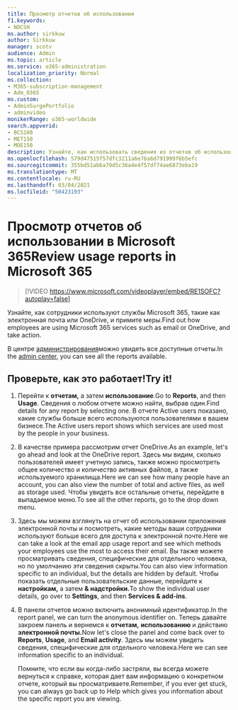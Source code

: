 ```yaml
---
title: Просмотр отчетов об использовании
f1.keywords:
- NOCSH
ms.author: sirkkuw
author: Sirkkuw
manager: scotv
audience: Admin
ms.topic: article
ms.service: o365-administration
localization_priority: Normal
ms.collection:
- M365-subscription-management
- Adm_O365
ms.custom:
- AdminSurgePortfolio
- adminvideo
monikerRange: o365-worldwide
search.appverid:
- BCS160
- MET150
- MOE150
description: Узнайте, как использовать сведения из отчетов об использовании.
ms.openlocfilehash: 579d47515f57dfc3211a6e76a6d791999f6b5efc
ms.sourcegitcommit: 355bd51ab6a79d5c36a4e4f57df74ae6873eba19
ms.translationtype: MT
ms.contentlocale: ru-RU
ms.lasthandoff: 03/04/2021
ms.locfileid: "50423193"
---
```

# <a name="review-usage-reports-in-microsoft-365"></a><span data-ttu-id="afb18-103">Просмотр отчетов об использовании в Microsoft 365</span><span class="sxs-lookup"><span data-stu-id="afb18-103">Review usage reports in Microsoft 365</span></span>

> [!VIDEO https://www.microsoft.com/videoplayer/embed/RE1SOFC?autoplay=false]

<span data-ttu-id="afb18-104">Узнайте, как сотрудники используют службы Microsoft 365, такие как электронная почта или OneDrive, и примите меры.</span><span class="sxs-lookup"><span data-stu-id="afb18-104">Find out how employees are using Microsoft 365 services such as email or OneDrive, and take action.</span></span>

<span data-ttu-id="afb18-105">В центре [администрирования](https://admin.microsoft.com)можно увидеть все доступные отчеты.</span><span class="sxs-lookup"><span data-stu-id="afb18-105">In the [admin center](https://admin.microsoft.com), you can see all the reports available.</span></span>

## <a name="try-it"></a><span data-ttu-id="afb18-106">Проверьте, как это работает!</span><span class="sxs-lookup"><span data-stu-id="afb18-106">Try it!</span></span>

1. <span data-ttu-id="afb18-107">Перейти к **отчетам,** а затем **использование**.</span><span class="sxs-lookup"><span data-stu-id="afb18-107">Go to **Reports**, and then **Usage**.</span></span> <span data-ttu-id="afb18-108">Сведения о любом отчете можно найти, выбрав один.</span><span class="sxs-lookup"><span data-stu-id="afb18-108">Find details for any report by selecting one.</span></span> <span data-ttu-id="afb18-109">В отчете Active users показано, какие службы больше всего используются пользователями в вашем бизнесе.</span><span class="sxs-lookup"><span data-stu-id="afb18-109">The Active users report shows which services are used most by the people in your business.</span></span>
1. <span data-ttu-id="afb18-110">В качестве примера рассмотрим отчет OneDrive.</span><span class="sxs-lookup"><span data-stu-id="afb18-110">As an example, let's go ahead and look at the OneDrive report.</span></span> <span data-ttu-id="afb18-111">Здесь мы видим, сколько пользователей имеет учетную запись, также можно просмотреть общее количество и количество активных файлов, а также используемого хранилища.</span><span class="sxs-lookup"><span data-stu-id="afb18-111">Here we can see how many people have an account, you can also view the number of total and active files, as well as storage used.</span></span> <span data-ttu-id="afb18-112">Чтобы увидеть все остальные отчеты, перейдите в выпадаемое меню.</span><span class="sxs-lookup"><span data-stu-id="afb18-112">To see all the other reports, go to the drop down menu.</span></span>
1. <span data-ttu-id="afb18-113">Здесь мы можем взглянуть на отчет об использовании приложения электронной почты и посмотреть, какие методы ваши сотрудники используют больше всего для доступа к электронной почте.</span><span class="sxs-lookup"><span data-stu-id="afb18-113">Here we can take a look at the email app usage report and see which methods your employees use the most to access their email.</span></span> <span data-ttu-id="afb18-114">Вы также можете просматривать сведения, специфические для отдельного человека, но по умолчанию эти сведения скрыты.</span><span class="sxs-lookup"><span data-stu-id="afb18-114">You can also view information specific to an individual, but the details are hidden by default.</span></span> <span data-ttu-id="afb18-115">Чтобы показать отдельные пользовательские данные, перейдите к **настройкам,** а затем **& надстройки.**</span><span class="sxs-lookup"><span data-stu-id="afb18-115">To show the individual user details, go over to **Settings**, and then **Services & add-ins**.</span></span>
1. <span data-ttu-id="afb18-116">В панели отчетов можно включить анонимный идентификатор.</span><span class="sxs-lookup"><span data-stu-id="afb18-116">In the report panel, we can turn the anonymous identifier on.</span></span> <span data-ttu-id="afb18-117">Теперь давайте закроем панель и вернемся к **отчетам,** **использованию** и действию **электронной почты.**</span><span class="sxs-lookup"><span data-stu-id="afb18-117">Now let's close the panel and come back over to **Reports**, **Usage**, and **Email activity**.</span></span> <span data-ttu-id="afb18-118">Здесь мы можем увидеть сведения, специфические для отдельного человека.</span><span class="sxs-lookup"><span data-stu-id="afb18-118">Here we can see information specific to an individual.</span></span>

    <span data-ttu-id="afb18-119">Помните, что если вы когда-либо застряли, вы всегда можете вернуться к справке, которая дает вам информацию о конкретном отчете, который вы просматриваете.</span><span class="sxs-lookup"><span data-stu-id="afb18-119">Remember, if you ever get stuck, you can always go back up to Help which gives you information about the specific report you are viewing.</span></span>